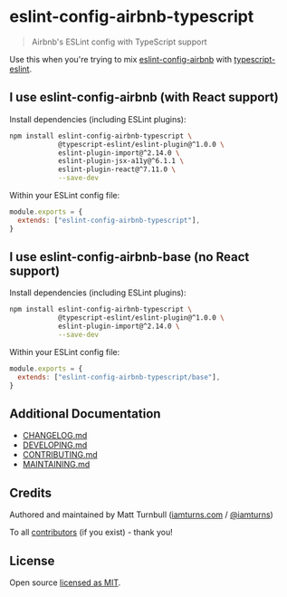 # eslint-config-airbnb-typescript

> Airbnb's ESLint config with TypeScript support

Use this when you're trying to mix [eslint-config-airbnb](https://github.com/airbnb/javascript/tree/master/packages/eslint-config-airbnb) with [typescript-eslint](https://github.com/typescript-eslint/typescript-eslint).

## I use eslint-config-airbnb (with React support)

Install dependencies (including ESLint plugins):

```bash
npm install eslint-config-airbnb-typescript \
            @typescript-eslint/eslint-plugin@^1.0.0 \
            eslint-plugin-import@^2.14.0 \
            eslint-plugin-jsx-a11y@^6.1.1 \
            eslint-plugin-react@^7.11.0 \
            --save-dev
```

Within your ESLint config file:

```js
module.exports = {
  extends: ["eslint-config-airbnb-typescript"],
}
```

## I use eslint-config-airbnb-base (no React support)

Install dependencies (including ESLint plugins):

```bash
npm install eslint-config-airbnb-typescript \
            @typescript-eslint/eslint-plugin@^1.0.0 \
            eslint-plugin-import@^2.14.0 \
            --save-dev
```

Within your ESLint config file:

```js
module.exports = {
  extends: ["eslint-config-airbnb-typescript/base"],
}
```

## Additional Documentation

- [CHANGELOG.md](CHANGELOG.md)
- [DEVELOPING.md](DEVELOPING.md)
- [CONTRIBUTING.md](CONTRIBUTING.md)
- [MAINTAINING.md](MAINTAINING.md)

## Credits

Authored and maintained by Matt Turnbull ([iamturns.com](https://iamturns.com) / [@iamturns](https://twitter.com/iamturns))

To all [contributors](https://github.com/iamturns/eslint-config-airbnb-typescript/graphs/contributors) (if you exist) - thank you!

## License

Open source [licensed as MIT](https://github.com/iamturns/eslint-config-airbnb-typescript/blob/master/LICENSE).
